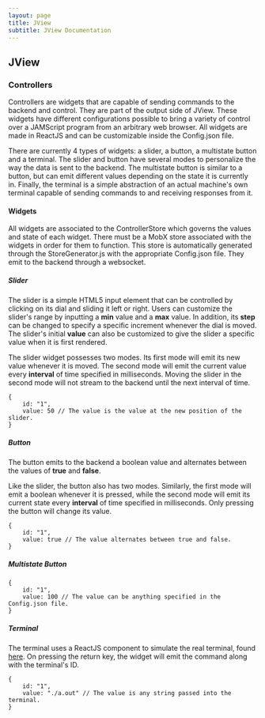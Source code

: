 ```yaml
---
layout: page
title: JView
subtitle: JView Documentation
---
```


## JView

### Controllers
Controllers are widgets that are capable of sending commands to the backend and control. They are part of the output side of JView. These widgets have different configurations possible to bring a variety of control over a JAMScript program from an arbitrary web browser. All widgets are made in ReactJS and can be customizable inside the Config.json file.

There are currently 4 types of widgets: a slider, a button, a multistate button and a terminal. The slider and button have several modes to personalize the way the data is sent to the backend. The multistate button is similar to a button, but can emit different values depending on the state it is currently in. Finally, the terminal is a simple abstraction of an actual machine's own terminal capable of sending commands to and receiving responses from it.

#### Widgets

All widgets are associated to the ControllerStore which governs the values and state of each widget. There must be a MobX store associated with the widgets in order for them to function. This store is automatically generated through the StoreGenerator.js with the appropriate Config.json file. They emit to the backend through a websocket.

##### Slider

The slider is a simple HTML5 input element that can be controlled by clicking on its dial and sliding it left or right. Users can customize the slider's range by inputting a **min** value and a **max** value. In addition, its **step** can be changed to specify a specific increment whenever the dial is moved. The slider's initial **value** can also be customized to give the slider a specific value when it is first rendered. 

The slider widget possesses two modes. Its first mode will emit its new value whenever it is moved. The second mode will emit the current value every **interval** of time specified in milliseconds. Moving the slider in the second mode will not stream to the backend until the next interval of time.

```shell
{
	id: "1",
	value: 50 // The value is the value at the new position of the slider.
}
```

##### Button

The button emits to the backend a boolean value and alternates between the values of **true** and **false**.

Like the slider, the button also has two modes. Similarly, the first mode will emit a boolean whenever it is pressed, while the second mode will emit its current state every **interval** of time specified in milliseconds. Only pressing the button will change its value.

```shell
{
	id: "1",
	value: true // The value alternates between true and false.
}
```

##### Multistate Button

```shell
{
	id: "1",
	value: 100 // The value can be anything specified in the Config.json file.
}
```

##### Terminal

The terminal uses a ReactJS component to simulate the real terminal, found [here](https://github.com/nitin42/terminal-in-react). On pressing the return key, the widget will emit the command along with the terminal's ID.

```shell
{
	id: "1",
	value: "./a.out" // The value is any string passed into the terminal.
}
```

